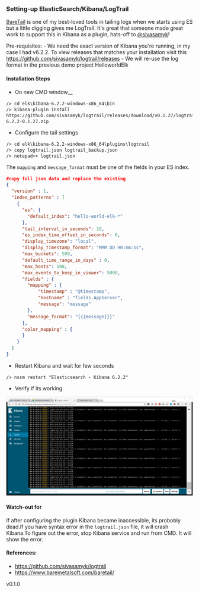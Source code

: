 
### Setting-up ElasticSearch/Kibana/LogTrail

[BareTail](https://www.baremetalsoft.com/baretail/) is one of my best-loved tools in tailing logs when we starts using ES but a little digging gives me LogTrail. It's great that someone made great work to support this in Kibana as a plugin, hats-off to [@sivasamyk](https://github.com/sivasamyk)!

Pre-requisites:
	- We need the exact version of Kibana you're running, in my case I had v6.2.2. To view releases that matches your installation visit this https://github.com/sivasamyk/logtrail/releases
	- We will re-use the log format in the previous demo project HelloworldElk

#### Installation Steps

- On new CMD window__
```
/> cd elk\kibana-6.2.2-windows-x86_64\bin
/> kibana-plugin install https://github.com/sivasamyk/logtrail/releases/download/v0.1.27/logtrail-6.2.2-0.1.27.zip
```

- Configure the tail settings
```
/> cd elk\kibana-6.2.2-windows-x86_64\plugins\logtrail
/> copy logtrail.json logtrail_backup.json
/> notepad++ logtrail.json
```
The `mapping` and `message_format` must be one of the fields in your ES index. 
```json
#copy full json data and replace the existing
{
  "version" : 1,
  "index_patterns" : [
    {      
      "es": {
        "default_index": "hello-world-elk-*"
      },
      "tail_interval_in_seconds": 10,
      "es_index_time_offset_in_seconds": 0,
      "display_timezone": "local",
      "display_timestamp_format": "MMM DD HH:mm:ss",
      "max_buckets": 500,
      "default_time_range_in_days" : 0,
      "max_hosts": 100,
      "max_events_to_keep_in_viewer": 5000,
      "fields" : {
        "mapping" : {
            "timestamp" : "@timestamp",
            "hostname" : "fields.AppServer",
            "message": "message"
        },
        "message_format": "{{{message}}}"
      },
      "color_mapping" : {
      }
    }  
  ]
}
```
- Restart Kibana and wait for few seconds
```
/> nssm restart "Elasticsearch - Kibana 6.2.2"
```

- Verify if its working

![test](https://github.com/rdagumampan/elasticsearch-windows-server-cookbook/blob/master/screenshot-kibana-plugin-logtrail.PNG "")

#### Watch-out for

If after configuring the plugin Kibana became inaccessible, its probobly dead.If you have syntax error in the `logtrail.json` file, it will crash Kibana.To figure out the error, stop Kibana service and run from CMD. It will show the error.

#### References:

- https://github.com/sivasamyk/logtrail
- https://www.baremetalsoft.com/baretail/

v0.1.0
